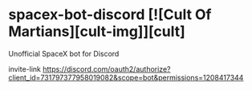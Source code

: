 # spacex-bot-discord [![Cult Of Martians][cult-img]][cult]
Unofficial SpaceX bot for Discord 

invite-link
https://discord.com/oauth2/authorize?client_id=731797377958019082&scope=bot&permissions=1208417344
